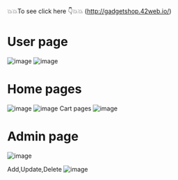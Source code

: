 💥💥To see click here 👇💥💥
(http://gadgetshop.42web.io/)

# User page
![image](https://user-images.githubusercontent.com/79355299/210710778-9806cdf1-533f-4331-bfca-037758ff1fe0.png)
![image](https://user-images.githubusercontent.com/79355299/210711849-58cd06f1-1b37-4158-81d5-3cdfbf769a91.png)

# Home pages
![image](https://user-images.githubusercontent.com/79355299/210711082-fab572ab-fd80-4d72-bfab-5ef1b12b7973.png)
![image](https://user-images.githubusercontent.com/79355299/210711122-4cde1b21-7014-4aa3-930a-380494b531de.png)
Cart pages
![image](https://user-images.githubusercontent.com/79355299/210711185-7c903f82-a7c2-43f3-af22-b6c3addc557c.png)



# Admin page
![image](https://user-images.githubusercontent.com/79355299/210711381-57f24c95-cb74-47e1-921a-7f93aa45375c.png)

Add,Update,Delete
![image](https://user-images.githubusercontent.com/79355299/210711469-5a02dbda-f664-499f-98d3-7c4ce008149d.png)

